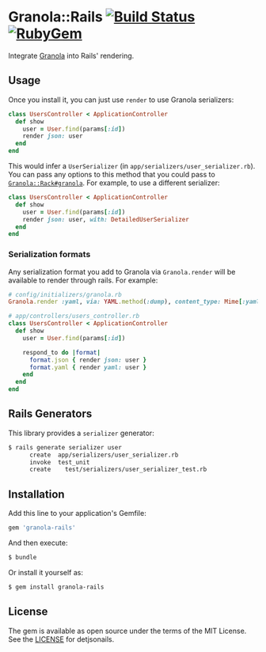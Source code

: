 # Granola::Rails [![Build Status](https://img.shields.io/travis/foca/granola-rails.svg)](https://travis-ci.org/foca/granola-rails) [![RubyGem](https://img.shields.io/gem/v/granola-rails.svg)](https://rubygems.org/gems/granola-rails)

Integrate [Granola](https://github.com/foca/granola) into Rails' rendering.

## Usage

Once you install it, you can just use `render` to use Granola serializers:

``` ruby
class UsersController < ApplicationController
  def show
    user = User.find(params[:id])
    render json: user
  end
end
```

This would infer a `UserSerializer` (in `app/serializers/user_serializer.rb`).
You can pass any options to this method that you could pass to
[`Granola::Rack#granola`][granola-rack]. For example, to use a different
serializer:

``` ruby
class UsersController < ApplicationController
  def show
    user = User.find(params[:id])
    render json: user, with: DetailedUserSerializer
  end
end
```

[granola-rack]: https://github.com/foca/granola/blob/master/lib/granola/rack.rb

### Serialization formats

Any serialization format you add to Granola via `Granola.render` will be
available to render through rails. For example:

``` ruby
# config/initializers/granola.rb
Granola.render :yaml, via: YAML.method(:dump), content_type: Mime[:yaml].to_s

# app/controllers/users_controller.rb
class UsersController < ApplicationController
  def show
    user = User.find(params[:id])

    respond_to do |format|
      format.json { render json: user }
      format.yaml { render yaml: user }
    end
  end
end
```

## Rails Generators

This library provides a `serializer` generator:

``` bash
$ rails generate serializer user
      create  app/serializers/user_serializer.rb
      invoke  test_unit
      create    test/serializers/user_serializer_test.rb
```

## Installation

Add this line to your application's Gemfile:

``` ruby
gem 'granola-rails'
```

And then execute:

``` sh
$ bundle
```

Or install it yourself as:

``` sh
$ gem install granola-rails
```

## License

The gem is available as open source under the terms of the MIT License. See the
[LICENSE](./LICENSE) for detjsonails.
